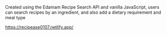 Created using the Edamam Recipe Search API and vanilla JavaScript, users can search recipes by an ingredient, and also add a dietary requirement and meal type

https://recipease0107.netlify.app/

